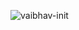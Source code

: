 <p><img align="left" src="https://github-readme-stats.vercel.app/api/top-langs?username=vaibhav-init&text_color=c9d1d9&title_color=50a6ff&icon_color=3572a5&show_icons=true&bg_color=161B22&locale=en&layout=compact" alt="vaibhav-init" /></p>
